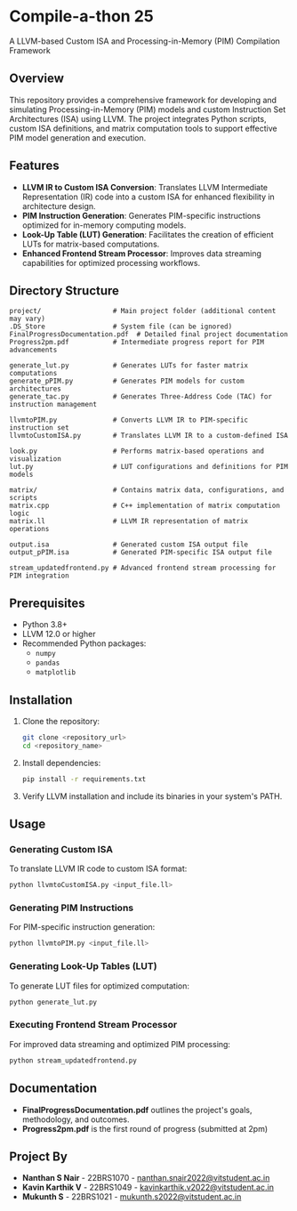 # Compile-a-thon 25
A LLVM-based Custom ISA and Processing-in-Memory (PIM) Compilation Framework

## Overview
This repository provides a comprehensive framework for developing and simulating Processing-in-Memory (PIM) models and custom Instruction Set Architectures (ISA) using LLVM. The project integrates Python scripts, custom ISA definitions, and matrix computation tools to support effective PIM model generation and execution.

## Features
- **LLVM IR to Custom ISA Conversion**: Translates LLVM Intermediate Representation (IR) code into a custom ISA for enhanced flexibility in architecture design.
- **PIM Instruction Generation**: Generates PIM-specific instructions optimized for in-memory computing models.
- **Look-Up Table (LUT) Generation**: Facilitates the creation of efficient LUTs for matrix-based computations.
- **Enhanced Frontend Stream Processor**: Improves data streaming capabilities for optimized processing workflows.

## Directory Structure
```
project/                  # Main project folder (additional content may vary)
.DS_Store                 # System file (can be ignored)
FinalProgressDocumentation.pdf  # Detailed final project documentation
Progress2pm.pdf           # Intermediate progress report for PIM advancements

generate_lut.py           # Generates LUTs for faster matrix computations
generate_pPIM.py          # Generates PIM models for custom architectures
generate_tac.py           # Generates Three-Address Code (TAC) for instruction management

llvmtoPIM.py              # Converts LLVM IR to PIM-specific instruction set
llvmtoCustomISA.py        # Translates LLVM IR to a custom-defined ISA

look.py                   # Performs matrix-based operations and visualization
lut.py                    # LUT configurations and definitions for PIM models

matrix/                   # Contains matrix data, configurations, and scripts
matrix.cpp                # C++ implementation of matrix computation logic
matrix.ll                 # LLVM IR representation of matrix operations

output.isa                # Generated custom ISA output file
output_pPIM.isa           # Generated PIM-specific ISA output file

stream_updatedfrontend.py # Advanced frontend stream processing for PIM integration
```

## Prerequisites
- Python 3.8+
- LLVM 12.0 or higher
- Recommended Python packages:
  - `numpy`
  - `pandas`
  - `matplotlib`

## Installation
1. Clone the repository:
   ```bash
   git clone <repository_url>
   cd <repository_name>
   ```
2. Install dependencies:
   ```bash
   pip install -r requirements.txt
   ```
3. Verify LLVM installation and include its binaries in your system's PATH.

## Usage
### Generating Custom ISA
To translate LLVM IR code to custom ISA format:
```bash
python llvmtoCustomISA.py <input_file.ll>
```

### Generating PIM Instructions
For PIM-specific instruction generation:
```bash
python llvmtoPIM.py <input_file.ll>
```

### Generating Look-Up Tables (LUT)
To generate LUT files for optimized computation:
```bash
python generate_lut.py
```

### Executing Frontend Stream Processor
For improved data streaming and optimized PIM processing:
```bash
python stream_updatedfrontend.py
```

## Documentation
- **FinalProgressDocumentation.pdf** outlines the project's goals, methodology, and outcomes.
- **Progress2pm.pdf** is the first round of progress (submitted at 2pm)


## Project By
- **Nanthan S Nair** - 22BRS1070 - [nanthan.snair2022@vitstudent.ac.in](mailto:nanthan.snair2022@vitstudent.ac.in)
- **Kavin Karthik V** - 22BRS1049 - [kavinkarthik.v2022@vitstudent.ac.in](mailto:kavinkarthik.v2022@vitstudent.ac.in)
- **Mukunth S** - 22BRS1021 - [mukunth.s2022@vitstudent.ac.in](mailto:mukunth.s2022@vitstudent.ac.in)


